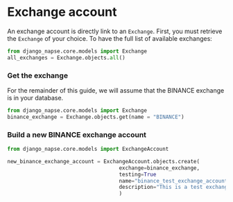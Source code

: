 # Exchange account

An exchange account is directly link to an `Exchange`. First, you must retrieve the `Exchange` of your choice. To have the full list of available exchanges:
```python
from django_napse.core.models import Exchange
all_exchanges = Exchange.objects.all()
```


### Get the exchange
For the remainder of this guide, we will assume that the BINANCE exchange is in your database.

```python
from django_napse.core.models import Exchange
binance_exchange = Exchange.objects.get(name = "BINANCE")
```

### Build a new BINANCE exchange account

```python
from django_napse.core.models import ExchangeAccount

new_binance_exchange_account = ExchangeAccount.objects.create(
                                    exchange=binance_exchange,
                                    testing=True
                                    name="binance_test_exchange_account",
                                    description="This is a test exchange account for Binance."
                                    )
```